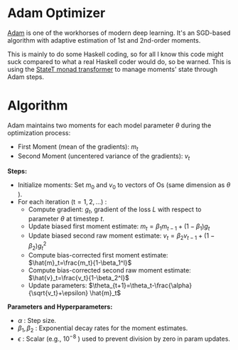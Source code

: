 # Adam Optimizer

[Adam](https://arxiv.org/abs/1412.6980) is one of the workhorses of modern deep learning. It's an SGD-based algorithm with adaptive estimation of 1st and 2nd-order moments.

This is mainly to do some Haskell coding, so for all I know this code might suck compared to what a real Haskell coder would do, so be warned. This is using the [StateT monad transformer](https://book.realworldhaskell.org/read/monad-transformers.html) to manage moments' state through Adam steps.

# Algorithm
Adam maintains two moments for each model parameter $\theta$ during the optimization process:
- First Moment (mean of the gradients): $m_t$
- Second Moment (uncentered variance of the gradients): $v_t$

**Steps:**
- Initialize moments: Set $m_0$ and $v_0$ to vectors of Os (same dimension as $\theta$ ).
- For each iteration $(\mathrm{t}=1,2, \ldots)$ :
  - Compute gradient: $g_t$, gradient of the loss $L$ with respect to parameter $\theta$ at timestep $t$.
  - Update biased first moment estimate: $m_t=\beta_1 m_{t-1}+\left(1-\beta_1\right) g_t$
  - Update biased second raw moment estimate: $v_t=\beta_2 v_{t-1}+\left(1-\beta_2\right) g_t^2$
  - Compute bias-corrected first moment estimate: $\hat{m}_t=\frac{m_t}{1-\beta_1^l}$
  - Compute bias-corrected second raw moment estimate: $\hat{v}_t=\frac{v_t}{1-\beta_2^l}$
  - Update parameters: $\theta_{t+1}=\theta_t-\frac{\alpha}{\sqrt{v_t}+\epsilon} \hat{m}_t$

**Parameters and Hyperparameters:**
- $\alpha$ : Step size.
- $\beta_1, \beta_2$ : Exponential decay rates for the moment estimates.
- $\epsilon$ : Scalar (e.g., $10^{-8}$ ) used to prevent division by zero in param updates.
